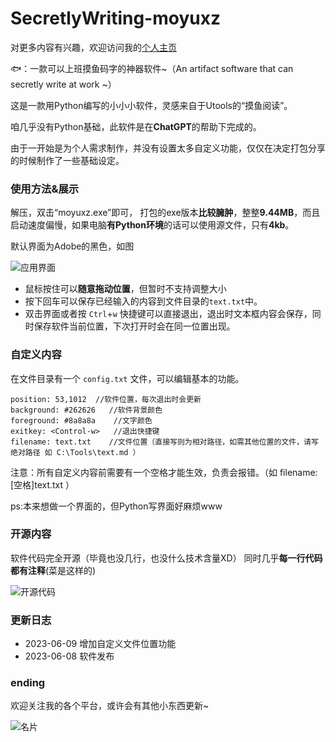 # SecretlyWriting-moyuxz
对更多内容有兴趣，欢迎访问我的[个人主页](https://evelynall.github.io/)

🐟：一款可以上班摸鱼码字的神器软件~（An artifact software that can secretly write at work ~）

这是一款用Python编写的小小小软件，灵感来自于Utools的“摸鱼阅读”。

咱几乎没有Python基础，此软件是在**ChatGPT**的帮助下完成的。

由于一开始是为个人需求制作，并没有设置太多自定义功能，仅仅在决定打包分享的时候制作了一些基础设定。

### 使用方法&展示
解压，双击“moyuxz.exe”即可，
打包的exe版本**比较臃肿**，整整**9.44MB**，而且启动速度偏慢，如果电脑**有Python环境**的话可以使用源文件，只有**4kb**。

默认界面为Adobe的黑色，如图

![应用界面](https://cdnjson.com/images/2023/06/08/image.png)

* 鼠标按住可以**随意拖动位置**，但暂时不支持调整大小
* 按下回车可以保存已经输入的内容到文件目录的`text.txt`中。
* 双击界面或者按 `Ctrl`+`w` 快捷键可以直接退出，退出时文本框内容会保存，同时保存软件当前位置，下次打开时会在同一位置出现。

### 自定义内容
在文件目录有一个 `config.txt` 文件，可以编辑基本的功能。
```
position: 53,1012  //软件位置，每次退出时会更新
background: #262626   //软件背景颜色
foreground: #8a8a8a    //文字颜色
exitkey: <Control-w>   //退出快捷键
filename: text.txt    //文件位置（直接写则为相对路径，如需其他位置的文件，请写绝对路径 如 C:\Tools\text.md ）
```
注意：所有自定义内容前需要有一个空格才能生效，负责会报错。（如 filename:[空格]text.txt ）

ps:本来想做一个界面的，但Python写界面好麻烦www

### 开源内容
软件代码完全开源（毕竟也没几行，也没什么技术含量XD）
同时几乎**每一行代码都有注释**(菜是这样的)

![开源代码](https://cdnjson.com/images/2023/06/08/image27d960424334db16.png)

### 更新日志
* 2023-06-09 增加自定义文件位置功能
* 2023-06-08 软件发布

### ending
欢迎关注我的各个平台，或许会有其他小东西更新~

![名片](https://cdnjson.com/images/2023/03/12/image8749fd86705e58b5.png)
